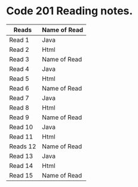 # Code 201 Reading notes.

| Reads   | Name of Read |
| ----------- | ----------- |
| Read 1  | Java       |
| Read 2  | Html        |
| Read 3  | Name of Read |
| Read 4  | Java       |
| Read 5  | Html        |
| Read 6  | Name of Read |
| Read 7  | Java       |
| Read 8  | Html        |
| Read 9  | Name of Read |
| Read 10 | Java       |
| Read 11 | Html        |
| Reads 12| Name of Read |
| Read 13 | Java       |
| Read 14 | Html        |
| Read 15 | Name of Read |
